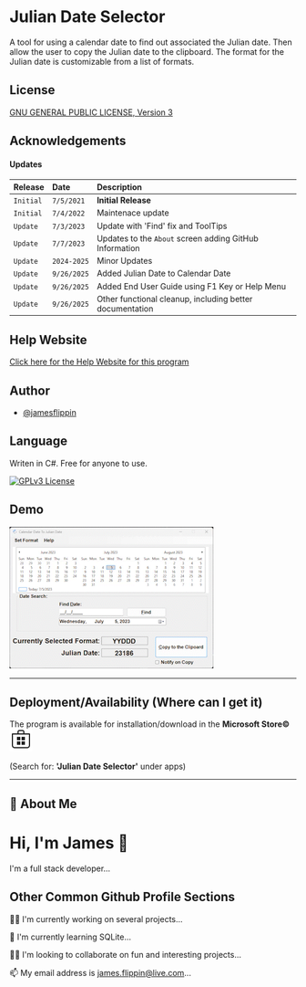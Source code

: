 # Julian Date Selector

A tool for using a calendar date to find out associated the Julian date. Then allow the user to copy the Julian date to the clipboard. The format for the Julian date is customizable from a list of formats.
## License 
[GNU GENERAL PUBLIC LICENSE, Version 3](LICENSE)
## Acknowledgements

#### Updates

| Release | Date     | Description                |
| :-------- | :------- | :------------------------- |
| `Initial` | `7/5/2021` | **Initial Release** |
| `Initial` | `7/4/2022` | Maintenace update |
| `Update` | `7/3/2023` | Update with 'Find' fix and ToolTips |
| `Update` | `7/7/2023` | Updates to the `About` screen adding GitHub Information |
| `Update` | `2024-2025` | Minor Updates |
| `Update` | `9/26/2025` | Added Julian Date to Calendar Date |
| `Update` | `9/26/2025` | Added End User Guide using F1 Key or Help Menu |
| `Update` | `9/26/2025` | Other functional cleanup, including better documentation |

## Help Website

[Click here for the Help Website for this program](https://[https://github.com/JamesFlippin/Julian_Date_Selector/blob/master/JulianDateProgram.md](https://github.com/JamesFlippin/Julian_Date_Selector/blob/master/JulianDateProgram.md))


## Author

- [@jamesflippin](https://www.github.com/jamesflippin)


## Language

Writen in C#. Free for anyone to use.

[![GPLv3 License](https://img.shields.io/badge/License-GPL%20v3-yellow.svg)](LICENSE)

## Demo

![Animated Gif of program](Gifs/JulianDateSelector_Large.gif)

<hr>

## Deployment/Availability (Where can I get it) 

The program is available for installation/download in the **Microsoft Store&copy;** ![Microsoft Store image](images/Microsoft_Store.svg)

(Search for: **'Julian Date Selector'** under apps)
<hr>

## 🚀 About Me
# Hi, I'm James 👋

I'm a full stack developer...

## Other Common Github Profile Sections
👩‍💻 I'm currently working on several projects...

🧠 I'm currently learning SQLite...

👯‍♀️ I'm looking to collaborate on fun and interesting projects...

📫 My email address is james.flippin@live.com...

